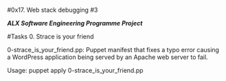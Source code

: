 #0x17. Web stack debugging #3

***ALX Software Engineering Programme Project***

#Tasks
0. Strace is your friend

0-strace_is_your_friend.pp: Puppet manifest that fixes a typo error causing a WordPress application being served by an Apache web server to fail.

Usage: puppet apply 0-strace_is_your_friend.pp

